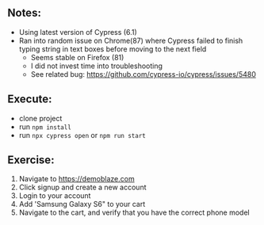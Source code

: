 ## Notes: 
* Using latest version of Cypress (6.1)
* Ran into random issue on Chrome(87) where Cypress failed to finish typing string in text boxes before moving to the next field
    * Seems stable on Firefox (81)
    * I did not invest time into troubleshooting
    * See related bug: https://github.com/cypress-io/cypress/issues/5480

## Execute:
* clone project
* run `npm install`
* run `npx cypress open` or `npm run start`

## Exercise: 
1. Navigate to https://demoblaze.com
2. Click signup and create a new account
3. Login to your account
4. Add 'Samsung Galaxy S6" to your cart
5. Navigate to the cart, and verify that you have the correct phone model
